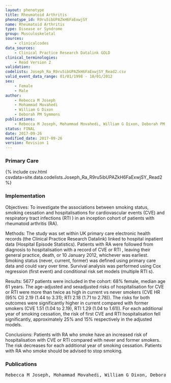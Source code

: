 ```yaml
---
layout: phenotype
title: Rheumatoid Arthritis
phenotype_id: R9ru5ibUPAZkH6FaExwjSY
name: Rheumatoid Arthritis
type: Disease or Syndrome
group: Musculoskeletal
sources: 
    - clinicalcodes
data_sources:
    - Clinical Practice Research Datalink GOLD
clinical_terminologies:
    - Read Version 2
validation:
codelists: Joseph_Ra_R9ru5ibUPAZkH6FaExwjSY_Read2.csv
valid_event_data_range: 01/01/1998 - 10/01/2012
sex:
    - Female
    - Male
author:
    - Rebecca M Joseph
    - Mohammad Movahedi
    - William G Dixon
    - Deborah PM Symmons    
publications:
    - Rebecca M Joseph, Mohammad Movahedi, William G Dixon, Deborah PM Symmons, Risks of smoking and benefits of smoking cessation on hospitalisations for cardiovascular events and respiratory infection in patients with rheumatoid arthritis a retrospective cohort study using the Clinical Practice Research Datalink. RMD Open, 3(2), e000506, 2017.
status: FINAL
date: 2017-09-26
modified_date: 2017-09-26
version: Revision 1
---
```


### Primary Care

{% include csv.html csvdata=site.data.codelists.Joseph_Ra_R9ru5ibUPAZkH6FaExwjSY_Read2 %}

### Implementation

Objectives:
To investigate the associations between smoking status, smoking cessation and hospitalisations for cardiovascular events (CVE) and respiratory tract infections (RTI ) in an inception cohort of patients with rheumatoid arthritis (RA).

Methods:
The study was set within UK primary care electronic health records (the Clinical Practice Research Datalink) linked to hospital inpatient data (Hospital Episode Statistics). Patients with RA were followed from diagnosis to hospitalisation with a record of CVE or RTI , leaving their general practice, death, or 10 January 2012, whichever was earliest. Smoking status (never, current, former) was defined using primary care data and could vary over time. Survival analysis was performed using Cox regression (first event) and conditional risk set models (multiple RTI s). 

Results:
5677 patients were included in the cohort: 68% female, median age 61 years. The age-adjusted and sexadjusted risks of hospitalisation for CVE or RTI were more than twice as high in current vs never smokers (CVE HR (95% CI) 2.19 (1.44 to 3.31); RTI 2.18 (1.71 to 2.78)). The risks for both outcomes were significantly higher in current compared with former smokers (CVE 1.51 (1.04 to 2.19), RTI 1.29 (1.04 to 1.61)). For each additional year of smoking cessation, the risk of first CVE and RTI hospitalisation fell significantly, approximately 25% and 15% respectively in the adjusted models.

Conclusions:
Patients with RA who smoke have an increased risk of hospitalisation with CVE or RTI compared with never and former smokers. The risk decreases for each additional year of smoking cessation. Patients with RA who smoke should be advised to stop smoking.

### Publications

<pre>
Rebecca M Joseph, Mohammad Movahedi, William G Dixon, Deborah PM Symmons, Risks of smoking and benefits of smoking cessation on hospitalisations for cardiovascular events and respiratory infection in patients with rheumatoid arthritis a retrospective cohort study using the Clinical Practice Research Datalink. RMD Open, 3(2), e000506, 2017.
</pre>
